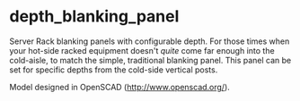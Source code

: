 # depth_blanking_panel
Server Rack blanking panels with configurable depth.
For those times when your hot-side racked equipment doesn't *quite* come far enough into the cold-aisle, to match the simple, traditional blanking panel.  This panel can be set for specific depths from the cold-side vertical posts.

Model designed in OpenSCAD (http://www.openscad.org/).
